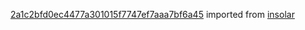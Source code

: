 [2a1c2bfd0ec4477a301015f7747ef7aaa7bf6a45](https://github.com/insolar/insolar/commit/2a1c2bfd0ec4477a301015f7747ef7aaa7bf6a45) imported from [insolar](https://github.com/insolar/insolar)
